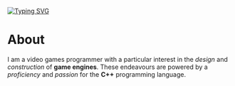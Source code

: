 [![Typing SVG](https://readme-typing-svg.herokuapp.com?font=Tektur&size=64&duration=2000&pause=2000&vCenter=true&width=488&height=96&lines=tom-austin-dev)](https://git.io/typing-svg)

# About
I am a video games programmer with a particular interest in the _design_ and _construction_ of **game engines**. These endeavours are powered by a _proficiency_ and _passion_ for the **C++** programming language.

<!--
**tom-austin-dev/tom-austin-dev** is a ✨ _special_ ✨ repository because its `README.md` (this file) appears on your GitHub profile.

Here are some ideas to get you started:

- 🔭 I’m currently working on ...
- 🌱 I’m currently learning ...
- 👯 I’m looking to collaborate on ...
- 🤔 I’m looking for help with ...
- 💬 Ask me about ...
- 📫 How to reach me: ...
- 😄 Pronouns: ...
- ⚡ Fun fact: ...
-->
